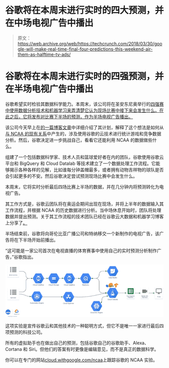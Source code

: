 # 谷歌将在本周末进行实时的四大预测，并在中场电视广告中播出

> 原文：<https://web.archive.org/web/https://techcrunch.com/2018/03/30/google-will-make-real-time-final-four-predictions-this-weekend-air-them-as-halftime-tv-ads/>

# 谷歌将在本周末进行实时的四强预测，并在半场电视广告中播出

谷歌希望实时检验其数据科学能力。本周末，该公司将在圣安东尼奥举行的[四强赛中使用数据分析技术和机器学习来弄清楚它认为现场比赛中接下来会发生什么。在此之后，它将发布对比赛下半场的预测，作为半场电视广告播出。](https://web.archive.org/web/20230307142252/https://www.ncaa.com/march-madness-live/watch)

该公司今天早上在[的一篇博客文章](https://web.archive.org/web/20230307142252/https://www.blog.google/topics/google-cloud/how-were-using-predictive-analytics-during-final-four/)中详细介绍了其计划，解释了这个想法是如何从[与 NCAA 的现有关系](https://web.archive.org/web/20230307142252/https://www.blog.google/topics/google-cloud/ncaa-teams-google-cloud/)中产生的，涉及使用谷歌的云技术进行统计游戏和竞争数据分析。然后，谷歌决定进一步挑战自己，看看它还能利用 NCAA 的数据做些什么。

组建了一个包括数据科学家、技术人员和篮球爱好者在内的团队，谷歌使用谷歌云平台和 BigQuery 和 Cloud Datalab 等技术建立了一个数据处理工作流程。它能够揭示各种各样的见解，比如谁每分钟盖帽最多，或者拥有动物吉祥物的球队是否会引起更多的不安。然后谷歌决定尝试预测现场比赛中会发生什么。

本周末，它将实时分析最后四场比赛上半场的数据，并在几分钟内将预测转化为电视广告。

其工作方式是，谷歌云团队将在奥运会期间出现在现场，并将上半年的数据输入其工作流程，并根据 NCAA 的历史数据进行分析。当中场休息开始时，团队将处理数据并提出预测。关于其工作流程的技术团队已经在谷歌云大数据和机器学习博客上分享了[。](https://web.archive.org/web/20230307142252/https://cloud.google.com/blog/big-data/2018/03/architecting-live-ncaa-predictions-from-archives-to-insights)

半场结束前，谷歌将向哥伦比亚广播公司和特纳移交一个新制作的电视广告，该广告将在下半场开始前播出。

“这可能是一家公司首次在电视直播的体育赛事中使用自己的实时预测分析制作广告，”谷歌指出。

![](img/832b1bc7e72f87ce8ace40448ba181a7.png)

这项实验是宣传谷歌云和其他技术的一种聪明方式，但它不是唯一一家进行最后四项预测的科技公司。

所有的虚拟助手也在做出自己的预测，包括谷歌自己的谷歌助手、Alexa、Cortana 和 Siri。但他们的答案有时更像是编辑意见，而不是真正的数据科学。

你可以在专门的网站[cloud.withgoogle.com/ncaa](https://web.archive.org/web/20230307142252/https://cloud.withgoogle.com/ncaa/)上跟踪谷歌的 NCAA 实验。